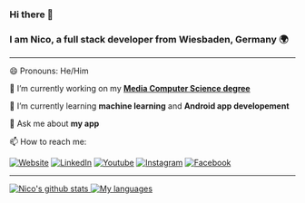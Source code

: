 ### Hi there 👋

### I am Nico, a **full stack developer** from **Wiesbaden, Germany** 🌍
---

😄 Pronouns: He/Him

🔭 I’m currently working on my **[Media Computer Science degree](https://www.hs-rm.de/en/faculties/design-computer-science-media/degree-programs/media-computer-science-bsc)**

🌱 I’m currently learning **machine learning** and **Android app developement**

💬 Ask me about **my app**

📫 How to reach me:

[![Website](https://img.shields.io/badge/website-000000?style=for-the-badge&logo=About.me&logoColor=white)](https://nico.ismaili.de/)
[![LinkedIn](https://img.shields.io/badge/LinkedIn-0077B5?style=for-the-badge&logo=linkedin&logoColor=white)](https://www.linkedin.com/in/ismailinico/)
[![Youtube](https://img.shields.io/badge/YouTube-FF0000?style=for-the-badge&logo=youtube&logoColor=white)](https://www.youtube.com/channel/UCZmR0vqCMM1BWo-OkvX99EA)
[![Instagram](https://img.shields.io/badge/Instagram-E4405F?style=for-the-badge&logo=instagram&logoColor=white)](https://www.instagram.com/nico.ismaili/)
[![Facebook](https://img.shields.io/badge/Facebook-1877F2?style=for-the-badge&logo=facebook&logoColor=white)](https://www.facebook.com/nico.ismaili/)

---
<a href="https://github.com/ismailinico">
  <img align="top" src="https://github-readme-stats.vercel.app/api?username=ismailinico&locale=en&hide=contribs&line_height=23" alt="Nico's github stats"/>
</a>
<a href="https://github.com/ismailinico">
  <img align="top" src="https://github-readme-stats.vercel.app/api/top-langs/?username=ismailinico&exclude_repo=ismailinico.github.io&layout=compact&langs_count=10&hide_title=true&card_width=245" alt="My languages"/>
</a>
